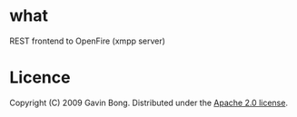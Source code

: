 # what

REST frontend to OpenFire (xmpp server)

# Licence

Copyright (C) 2009 Gavin Bong. Distributed under the [Apache 2.0 license](http://www.apache.org/licenses/LICENSE-2.0.html "license details").
